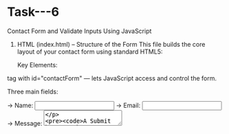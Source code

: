# Task---6
 Contact Form and Validate Inputs Using JavaScript

1. HTML (index.html) – Structure of the Form
   This file builds the core layout of your contact form using standard HTML5:

   Key Elements:
  <form> tag with id="contactForm" — lets JavaScript access and control the form.

   Three main fields:

   -> Name: <input type="text">
   -> Email: <input type="email">
   -> Message: <textarea>

    A Submit button: <button type="submit">

    <div>s for showing error messages under each input field.

    A <div> to show a success message when the form is valid.

    It links to:
    styles.css for styling
    script.js for validation logic

 2. CSS (styles.css) – Styling the Form
    This file styles the form for clarity and a clean user experience:

    Key Styling Features:
    The form is centered and styled with a white background, padding, and a box shadow.

    Inputs and textareas:

    -> Full-width
    -> Rounded borders
    -> Clear font size and spacing

     Error messages:
    -> Colored red and placed just under the inputs.

     Success message:
    -> Colored green, shown after a successful form submission.

     Button:
    -> Styled with a blue color, hover effect, and padding for clarity.

3.   JavaScript (script.js) – Validation Logic
     This file adds client-side validation to your form:

     What It Does:
     -> Selects the form and input elements using document.getElementById(...).

     Defines a regular expression (regex) for email validation:

     -> /^[^\s@]+@[^\s@]+\.[^\s@]+$/
     This checks for a basic structure like user@example.com.
     listens for the submit event on the form.

     On submission:

     Prevents default submission using event.preventDefault().
     Clears previous error/success messages.

     Checks:
     -> If Name is empty → show error
     -> If Email is empty or invalid → show error
     -> If Message is empty → show error

     If all inputs are valid:
     -> Shows a success message
     -> Resets the form using form.reset()



